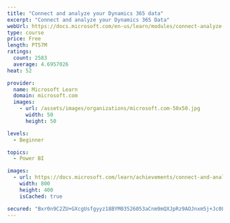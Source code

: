 ```yaml
---
title: "Connect and analyze your Dynamics 365 data​"
excerpt: "Connect and analyze your Dynamics 365 Data​"
webUrl: https://docs.microsoft.com/en-us/learn/modules/connect-analyze-dynamics-365-data/
type: course
price: Free
length: PT57M
ratings:
  count: 2583
  average: 4.6957026
heat: 52

provider:
  name: Microsoft Learn
  domain: microsoft.com
  images:
    - url: /assets/images/organizations/microsoft.com-50x50.jpg
      width: 50
      height: 50

levels:
  - Beginner

topics:
  - Power BI

images:
  - url: https://docs.microsoft.com/learn/achievements/connect-and-analyze-your-microsoft-dynamics-365-data-social.png
    width: 800
    height: 400
    isCached: true

secured: "Bxr0n9C2ZU+GXcgUsfgyyz18BYM03526053aCnm9mQXJpRz9AOJnxm5j+Jc0L/nDsqiEXBo/aG7+GdBhi7VCcZPiDL+Vwr4suxmBmbLrvS7wa5jOvPFZ9ZImhWbbDyGN9kaB1H3AEYweDXAnEpWoc0GK7h/9F7QT6YybhDYtvu9+OLChpQx48xY0Dz9Uk/q3tS0+v+zwwlBxWjWKRiYzs0ksM0RT2rCoMkP2KJI+t9B2Qqqo6UU04zw6zwBcAr8R3cCIJduoUvvpBAu5lbRhdRS02e8zLwcL9qbNMJkQdzlyLHVYNlqPbZZktsweP21BcMgkNViUfJ7G5fZGZuowd1rS2T4eMbZJPncSDqA1Xzmux+B2iU1G5QnyyQia6p89+IPYqPjQQkYdsQYwb1D/+adPjObZIaEtGFfl9b35aMw=;XfhEFcTeRPBBWDIsXFhyTQ=="
---
```


